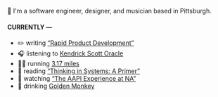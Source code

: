 👋 I'm a software engineer, designer, and musician based in Pittsburgh.

#### CURRENTLY —

* ✏️ writing [“Rapid Product Development”](https://amoscato.com/journal/rapid-product-development/)
* 🎧 listening to [Kendrick Scott Oracle](https://www.last.fm/music/Kendrick+Scott+Oracle/_/%3E%3E%3E%3E%3E%3E%3E%3E%3E%3E%3EMocean)
* 🏃‍♂️ running [3.17 miles](https://www.strava.com/activities/5705164087)
* 📘 reading [“Thinking in Systems: A Primer”](https://www.goodreads.com/book/show/18891716-thinking-in-systems)
* 🍿 watching [“The AAPI Experience at NA”](https://youtu.be/uiccwNSOGjU)
* 🍺 drinking [Golden Monkey](https://untappd.com/user/namoscato/checkin/1050189744)
